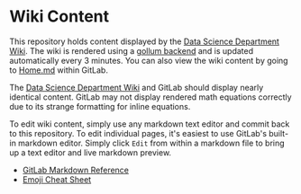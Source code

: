 
# Wiki Content

This repository holds content displayed by the [Data Science Department Wiki](https://datascience.cookcountyassessor.com/wiki). The wiki is rendered using a [gollum backend](https://gitlab.com/ccao-data-science---modeling/documentation/wiki_content/-/tree/master) and is updated automatically every 3 minutes. You can also view the wiki content by going to [Home.md](Home.md) within GitLab.

The [Data Science Department Wiki](https://datascience.cookcountyassessor.com/wiki/) and GitLab should display nearly identical content. GitLab may not display rendered math equations correctly due to its strange formatting for inline equations.

To edit wiki content, simply use any markdown text editor and commit back to this repository. To edit individual pages, it's easiest to use GitLab's built-in markdown editor. Simply click `Edit` from within a markdown file to bring up a text editor and live markdown preview.

 * [GitLab Markdown Reference](https://docs.gitlab.com/ee/user/markdown.html)
 * [Emoji Cheat Sheet](https://gist.github.com/rxaviers/7360908)
